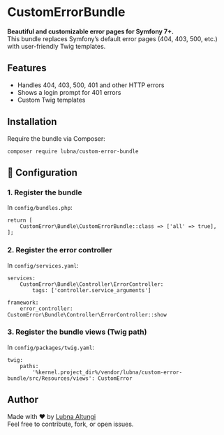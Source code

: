 # CustomErrorBundle

**Beautiful and customizable error pages for Symfony 7+.**  
This bundle replaces Symfony’s default error pages (404, 403, 500, etc.) with user-friendly Twig templates.

## Features

- Handles 404, 403, 500, 401 and other HTTP errors  
- Shows a login prompt for 401 errors  
- Custom Twig templates  

## Installation

Require the bundle via Composer:

    composer require lubna/custom-error-bundle

## 🔧 Configuration

### 1. Register the bundle

In `config/bundles.php`:

    return [
        CustomError\Bundle\CustomErrorBundle::class => ['all' => true],
    ];

### 2. Register the error controller

In `config/services.yaml`:

    services:
        CustomError\Bundle\Controller\ErrorController:
            tags: ['controller.service_arguments']

    framework:
        error_controller: CustomError\Bundle\Controller\ErrorController::show

### 3. Register the bundle views (Twig path)

In `config/packages/twig.yaml`:

    twig:
        paths:
            '%kernel.project_dir%/vendor/lubna/custom-error-bundle/src/Resources/views': CustomError

## Author

Made with ❤️ by [Lubna Altungi](https://github.com/Lubna93)  
Feel free to contribute, fork, or open issues.
